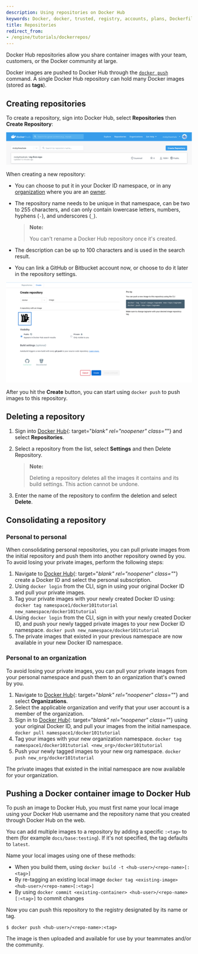```yaml
---
description: Using repositories on Docker Hub
keywords: Docker, docker, trusted, registry, accounts, plans, Dockerfile, Docker Hub, webhooks, docs, documentation, manage, repos
title: Repositories
redirect_from:
- /engine/tutorials/dockerrepos/
---
```


Docker Hub repositories allow you share container images with your team,
customers, or the Docker community at large.

Docker images are pushed to Docker Hub through the [`docker push`](/engine/reference/commandline/push/)
command. A single Docker Hub repository can hold many Docker images (stored as
**tags**).

## Creating repositories

To create a repository, sign into Docker Hub, select **Repositories** then
**Create Repository**:

![Create repo](../images/repos-create.png)

When creating a new repository:

* You can choose to put it in your Docker ID namespace, or in any
  [organization](../../docker-hub/orgs.md) where you are an [owner](../../docker-hub/orgs.md#the-owners-team).
* The repository name needs to be unique in that namespace, can be two
  to 255 characters, and can only contain lowercase letters, numbers, hyphens (`-`), and underscores (`_`).

  > **Note:**
  >
  > You can't rename a Docker Hub repository once it's created.

* The description can be up to 100 characters and is used in the search result.
* You can link a GitHub or Bitbucket account now, or choose to do it later in
  the repository settings.

![Setting page for creating a repo](../images/repo-create-details.png)

After you hit the **Create** button, you can start using `docker push` to push
images to this repository.

## Deleting a repository

1. Sign into [Docker Hub](https://hub.docker.com){: target="_blank" rel="noopener" class="_"} and select **Repositories**.

2. Select a repository from the list, select **Settings** and then Delete Repository.

    > **Note:**
    >
    > Deleting a repository deletes all the images it contains and its build settings. This action cannot be undone.

3. Enter the name of the repository to confirm the deletion and select **Delete**.

## Consolidating a repository

### Personal to personal

When consolidating personal repositories, you can pull private images from the initial repository and push them into another repository owned by you. To avoid losing your private images, perform the following steps:

1. Navigate to [Docker Hub](https://hub.docker.com){: target="_blank" rel="noopener" class="_"} create a Docker ID and select the personal subscription.
2. Using `docker login` from the CLI, sign in using your original Docker ID and pull your private images.
3. Tag your private images with your newly created Docker ID using:
`docker tag namespace1/docker101tutorial new_namespace/docker101tutorial`
4. Using `docker login` from the CLI, sign in with your newly created Docker ID, and push your newly tagged private images to your new Docker ID namespace.
`docker push new_namespace/docker101tutorial`
5. The private images that existed in your previous namespace are now available in your new Docker ID namespace.

### Personal to an organization

To avoid losing your private images, you can pull your private images from your personal namespace and push them to an organization that's owned by you.

1. Navigate to [Docker Hub](https://hub.docker.com){: target="_blank" rel="noopener" class="_"} and select **Organizations**.
2. Select the applicable organization and verify that your user account is a member of the organization.
3. Sign in to [Docker Hub](https://hub.docker.com){: target="_blank" rel="noopener" class="_"} using your original Docker ID, and pull your images from the initial namespace.
`docker pull namespace1/docker101tutorial`
4. Tag your images with your new organization namespace.
`docker tag namespace1/docker101tutorial <new_org>/docker101tutorial`
5. Push your newly tagged images to your new org namespace.
`docker push new_org/docker101tutorial`

The private images that existed in the initial namespace are now available for your organization.

## Pushing a Docker container image to Docker Hub

To push an image to Docker Hub, you must first name your local image using your
Docker Hub username and the repository name that you created through Docker Hub
on the web.

You can add multiple images to a repository by adding a specific `:<tag>` to
them (for example `docs/base:testing`). If it's not specified, the tag defaults
to `latest`.

Name your local images using one of these methods:

* When you build them, using `docker build -t <hub-user>/<repo-name>[:<tag>]`
* By re-tagging an existing local image `docker tag <existing-image> <hub-user>/<repo-name>[:<tag>]`
* By using `docker commit <existing-container> <hub-user>/<repo-name>[:<tag>]`
  to commit changes

Now you can push this repository to the registry designated by its name or tag.

```console
$ docker push <hub-user>/<repo-name>:<tag>
```

The image is then uploaded and available for use by your teammates and/or
the community.
